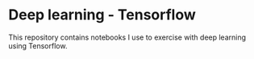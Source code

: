 # Deep learning - Tensorflow

This repository contains notebooks I use to exercise with deep learning using Tensorflow. 
